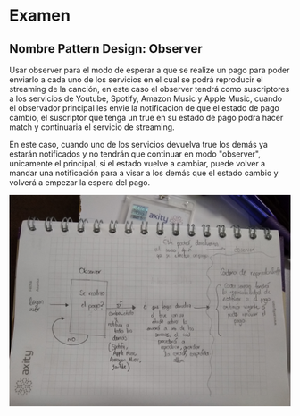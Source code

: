 # Examen

## Nombre Pattern Design: Observer

Usar observer para el modo de esperar a que se realize un pago para poder enviarlo a cada uno de los 
servicios en el cual se podrá reproducir el streaming de la canción, en este caso el observer tendrá 
como suscriptores a los servicios de Youtube, Spotify, Amazon Music y Apple Music, cuando el observador 
principal les envie la notificacion de que el estado de pago cambio, el suscriptor que tenga un true 
en su estado de pago podra hacer match y continuaria el servicio de streaming.

En este caso, cuando uno de los servicios devuelva true los demás ya estarán notificados y no tendrán
que continuar en modo "observer", unicamente el principal, si el estado vuelve a cambiar, puede volver
a mandar una notificación para a visar a los demás que el estado cambio y volverá a empezar la espera
del pago.

![alt text](https://github.com/samsaavel/liquids_examen/blob/master/pattern/IMG_20190228_180420097.jpg)